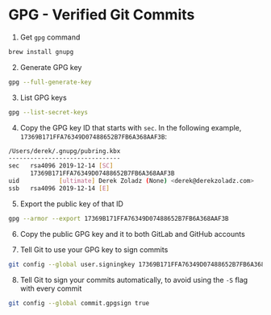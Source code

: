 GPG - Verified Git Commits
==========================

1. Get `gpg` command
```bash
brew install gnupg
```

2. Generate GPG key
```bash
gpg --full-generate-key
```

3. List GPG keys
```bash
gpg --list-secret-keys
```

4. Copy the GPG key ID that starts with `sec`. In the following example,
   `17369B171FFA76349D07488652B7FB6A368AAF3B`:
```bash
/Users/derek/.gnupg/pubring.kbx
-------------------------------
sec   rsa4096 2019-12-14 [SC]
      17369B171FFA76349D07488652B7FB6A368AAF3B
uid           [ultimate] Derek Zoladz (None) <derek@derekzoladz.com>
ssb   rsa4096 2019-12-14 [E]
```

5. Export the public key of that ID
```bash
gpg --armor --export 17369B171FFA76349D07488652B7FB6A368AAF3B
```

6. Copy the public GPG key and it to both GitLab and GitHub accounts

7. Tell Git to use your GPG key to sign commits
```bash
git config --global user.signingkey 17369B171FFA76349D07488652B7FB6A368AAF3B
 ```

8. Tell Git to sign your commits automatically, to avoid using the `-S` flag with every
commit
```bash
git config --global commit.gpgsign true
```
